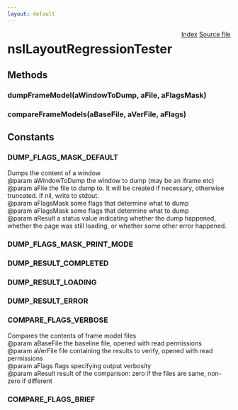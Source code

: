 ```yaml
---
layout: default
---
```

<div class='links' style='float:right'><a href="../index.html">Index</a>
<a href="http://dxr.mozilla.org/mozilla-central/source/layout/tools/layout-debug/src/nsILayoutRegressionTester.idl">Source file</a>
</div>

# nsILayoutRegressionTester #

## Methods ##

### dumpFrameModel(aWindowToDump, aFile, aFlagsMask) ###

### compareFrameModels(aBaseFile, aVerFile, aFlags) ###

## Constants ##

### DUMP_FLAGS_MASK_DEFAULT ###
  
Dumps the content of a window  
@param aWindowToDump       the window to dump (may be an iframe etc)  
@param aFile               the file to dump to. It will be created if necessary, otherwise  
truncated. If nil, write to stdout.  
@param aFlagsMask          some flags that determine what to dump  
@param aFlagsMask          some flags that determine what to dump  
@param aResult             a status value indicating whether the dump happened,   
whether the page was still loading, or whether some other error happened.  
  

### DUMP_FLAGS_MASK_PRINT_MODE ###

### DUMP_RESULT_COMPLETED ###

### DUMP_RESULT_LOADING ###

### DUMP_RESULT_ERROR ###

### COMPARE_FLAGS_VERBOSE ###
  
Compares the contents of frame model files  
@param aBaseFile           the baseline file, opened with read permissions  
@param aVerFile            file containing the results to verify, opened with read permissions  
@param aFlags              flags specifying output verbosity  
@param aResult             result of the comparison: zero if the files are same, non-zero if different  
  

### COMPARE_FLAGS_BRIEF ###
